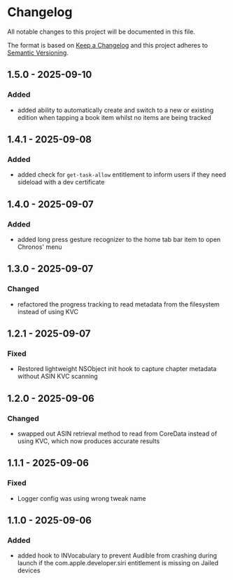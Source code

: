 # Changelog

All notable changes to this project will be documented in this file.

The format is based on [Keep a Changelog](http://keepachangelog.com/)
and this project adheres to [Semantic Versioning](http://semver.org/).

## 1.5.0 - 2025-09-10

### Added

- added ability to automatically create and switch to a new or existing edition when tapping a book item whilst no items are being tracked

## 1.4.1 - 2025-09-08

### Added

- added check for `get-task-allow` entitlement to inform users if they need sideload with a dev certificate

## 1.4.0 - 2025-09-07

### Added

- added long press gesture recognizer to the home tab bar item to open Chronos' menu

## 1.3.0 - 2025-09-07

### Changed

- refactored the progress tracking to read metadata from the filesystem instead of using KVC

## 1.2.1 - 2025-09-07

### Fixed

- Restored lightweight NSObject init hook to capture chapter metadata without ASIN KVC scanning

## 1.2.0 - 2025-09-06

### Changed

- swapped out ASIN retrieval method to read from CoreData instead of using KVC, which now produces accurate results

## 1.1.1 - 2025-09-06

### Fixed

- Logger config was using wrong tweak name

## 1.1.0 - 2025-09-06

### Added

- added hook to INVocabulary to prevent Audible from crashing during launch if the com.apple.developer.siri entitlement is missing on Jailed devices
